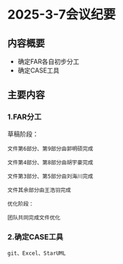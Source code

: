 # 2025-3-7会议纪要

## 内容概要

* 确定FAR各自初步分工
* 确定CASE工具

## 主要内容

### 1.FAR分工

   草稿阶段：

    文件第6部分、第9部分由郭明硕完成

    文件第4部分、第8部分由胡宇豪完成

    文件第3部分、第5部分由刘海川完成

    文件其余部分由王浩羽完成

    优化阶段：

    团队共同完成文件优化

### 2.确定CASE工具

    git、Excel、StarUML
